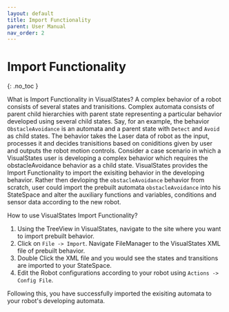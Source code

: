 ```yaml
---
layout: default
title: Import Functionality
parent: User Manual
nav_order: 2
---
```


# Import Functionality
{: .no_toc }

What is Import Functionality in VisualStates?
A complex behavior of a robot consists of several states and tranisitions. Complex automata consists of parent child hierarchies with parent state representing a particular behavior developed using several child states. Say, for an example, the behavior `ObstacleAvoidance` is an automata and a parent state with `Detect` and `Avoid` as child states. The behavior takes the Laser data of robot as the input, processes it and decides tranisitions based on coniditions given by user and outputs the robot motion controls. 
Consider a case scenario in which a VisualStates user is developing a complex behavior which requires the obstacleAvoidance behavior as a child state. VisualStates provides the Import Functionality to import the exisiting behavior in the developing behavior. Rather then devloping the `obstacleAvoidance` behavior from scratch, user could import the prebuilt automata `obstacleAvoidance` into his StateSpace and alter the auxiliary functions and variables, conditions and sensor data according to the new robot. 

How to use VisualStates Import Functionality?
1. Using the TreeView in VisualStates, navigate to the site where you want to import prebuilt behavior.
2. Click on `File -> Import`. Navigate FileManager to the VisualStates XML file of prebuilt behavior.
3. Double Click the XML file and you would see the states and transitions are imported to your StateSpace.
4. Edit the Robot configurations according to your robot using `Actions -> Config File`.

Following this, you have successfully imported the exisiting automata to your robot's developing automata.
